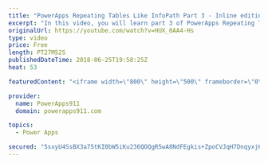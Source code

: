```yaml
---
title: "PowerApps Repeating Tables Like InfoPath Part 3 - Inline editing"
excerpt: "In this video, you will learn part 3 of PowerApps Repeating Tables like InfoPath. This time around we cover the really advanced stuff with inline editing and making sure the users don't lose their changes. All of this done in the context of an expense report.  PowerApps Repeating Tables Part 1 https://www.youtube.com/watch?v=xgznk4XlPCo"
originalUrl: https://youtube.com/watch?v=HUX_0AA4-Hs
type: video
price: Free
length: PT27M52S
publishedDateTime: 2018-06-25T19:58:25Z
heat: 53

featuredContent: "<iframe width=\"800\" height=\"500\" frameborder=\"0\" src=\"https://www.youtube.com/embed/HUX_0AA4-Hs\" allow=\"accelerometer; autoplay; encrypted-media; gyroscope; picture-in-picture\" allowfullscreen></iframe>"

provider:
  name: PowerApps911
  domain: powerapps911.com

topics:
  - Power Apps

secured: "5sxyU4SsBX3a75tKI0bW5iKu236QOQgR5wA8NdFEgkis+ZpoCVJqH7Dnqyxj6fso8L9EKwR4IYEdDYkLGAhlr0gKZ1HOiuwKw46/QeHxJoNC1JzUKlLbhicUaZ+eMJoVLPqHZzAX5kH4xdYVWn9O6+ZWPY/J17znHv5pqgYYzJkNL/FuQ/wFeL1JoPQ5kTOlFocK3yECUIpgl1OnTg5J87EggBx9N9vKp2oBOg7Y4b+uI6AnZHY3YEuuTZIWfOm3CLqsDQHaiiRM1TWSYd40eR9V4bNPUMXwTjmTe4sSuB+h2iOWcXF9D1HnDTS+IPMs/KIqPwKrz6MPCMqv08II5ZsxXD+eTjrNmhMvIyYrNGv4v0oJodx8UxMysxuKg2Z09xBgo4bX2yDc+TBGqCLKVw==;xJE3x0C3zbzRbmrcIZ0Xbg=="
---
```


